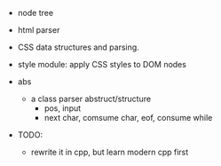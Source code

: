 - node tree
- html parser
- CSS data structures and parsing.
- style module: apply CSS styles to DOM nodes

- abs
    * a class parser abstruct/structure
        + pos, input
        + next char, comsume char, eof, consume while

- TODO:
    * rewrite it in cpp, but learn modern cpp first
